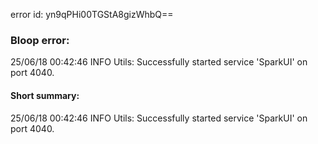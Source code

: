 error id: yn9qPHi00TGStA8gizWhbQ==
### Bloop error:

25/06/18 00:42:46 INFO Utils: Successfully started service 'SparkUI' on port 4040.
#### Short summary: 

25/06/18 00:42:46 INFO Utils: Successfully started service 'SparkUI' on port 4040.